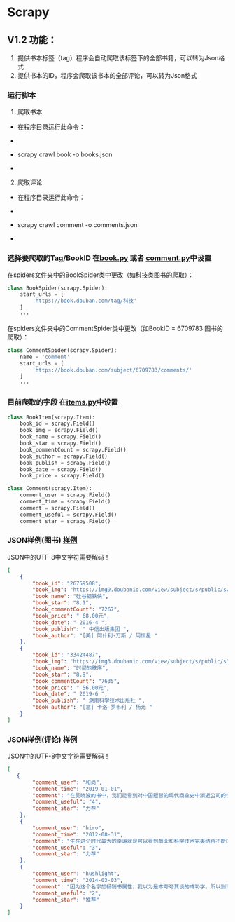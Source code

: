 # Scrapy
## V1.2 功能：
1. 提供书本标签（tag）程序会自动爬取该标签下的全部书籍，可以转为Json格式
2. 提供书本的ID，程序会爬取该书本的全部评论，可以转为Json格式

### 运行脚本
1. 爬取书本
- 在程序目录运行此命令：
- ```shell
- scrapy crawl book -o books.json
- ```
2. 爬取评论
- 在程序目录运行此命令：
- ```shell
- scrapy crawl comment -o comments.json
- ```

### 选择要爬取的Tag/BookID 在[book.py](https://github.com/Douban-spider-by-Pipixie/Scrapy/blob/master/douban/douban/spiders/book.py) 或者 [comment.py](https://github.com/Douban-spider-by-Pipixie/Scrapy/blob/master/douban/douban/spiders/comment.py)中设置
在spiders文件夹中的BookSpider类中更改（如科技类图书的爬取）：
```python
class BookSpider(scrapy.Spider):
    start_urls = [
        'https://book.douban.com/tag/科技'
    ]
    ···
```
在spiders文件夹中的CommentSpider类中更改（如BookID = 6709783 图书的爬取）：
```python
class CommentSpider(scrapy.Spider):
    name = 'comment'
    start_urls = [
        'https://book.douban.com/subject/6709783/comments/'
    ]
    ···
```



### 目前爬取的字段 在[items.py](https://github.com/Douban-spider-by-Pipixie/Scrapy/blob/master/douban/douban/items.py)中设置
```python
class BookItem(scrapy.Item):
    book_id = scrapy.Field()
    book_img = scrapy.Field()
    book_name = scrapy.Field()
    book_star = scrapy.Field()
    book_commentCount = scrapy.Field()
    book_author = scrapy.Field()
    book_publish = scrapy.Field()
    book_date = scrapy.Field()
    book_price = scrapy.Field()

class Comment(scrapy.Item):
    comment_user = scrapy.Field()
    comment_time = scrapy.Field()
    comment = scrapy.Field()
    comment_useful = scrapy.Field()
    comment_star = scrapy.Field()
```

### JSON样例(图书) [样例](https://github.com/Douban-spider-by-Pipixie/Scrapy/blob/master/douban/books.json)
JSON中的UTF-8中文字符需要解码！
```json
[
    {
        "book_id": "26759508",
        "book_img": "https://img9.doubanio.com/view/subject/s/public/s28571694.jpg",
        "book_name": "硅谷钢铁侠",
        "book_star": "8.1",
        "book_commentCount": "7267",
        "book_price": " 68.00元",
        "book_date": " 2016-4 ",
        "book_publish": " 中信出版集团 ",
        "book_author": "[美] 阿什利·万斯 / 周恒星 "
    },
    {
        "book_id": "33424487",
        "book_img": "https://img3.doubanio.com/view/subject/s/public/s32332471.jpg",
        "book_name": "时间的秩序",
        "book_star": "8.9",
        "book_commentCount": "7635",
        "book_price": " 56.00元",
        "book_date": " 2019-6 ",
        "book_publish": " 湖南科学技术出版社 ",
        "book_author": "[意] 卡洛·罗韦利 / 杨光 "
    }
]
```

### JSON样例(评论) [样例](https://github.com/Douban-spider-by-Pipixie/Scrapy/blob/master/douban/comments.json)
JSON中的UTF-8中文字符需要解码！
```json
[
   {
        "comment_user": "和尚",
        "comment_time": "2019-01-01",
        "comment": "在吴晓波的书中，我们能看到对中国短暂的现代商业史中消逝公司的惋惜，实际上我们也常假设：某某公司若还存在会如何。但世间没有如果，这本书给了一个很独特的视角：“一个公司的死亡是对社会最后的一次贡献”。既然一个公司无法再适应，那能通过自身的消逝为后来者提供警示和腾出市场资源，伤害的是自己，但有利于整个社会。这个自由主义十足的观点，也适用于我们这个正在极度变化和充满竞争中社会的每个个体。",
        "comment_useful": "4",
        "comment_star": "力荐"
    },
    {
        "comment_user": "hiro",
        "comment_time": "2012-08-31",
        "comment": "生在这个时代最大的幸运就是可以看到商业和科学技术完美结合不断的改变这个世界的面貌，不断的改变我们的生活方式。   吴军博士不断的说能赶上科技发展的浪潮便不枉此生，每次读到这，心里都很不受用。",
        "comment_useful": "3",
        "comment_star": "力荐"
    },
    {
        "comment_user": "hushlight",
        "comment_time": "2014-03-03",
        "comment": "因为这个名字加畅销书属性，我以为是本夸夸其谈的成功学，所以到现在才看完。蛮有意思的IT史，文笔朴实生动。批评的声音多指此书结论过于简略，细节失之确凿，没有一手材料。我嚼着这书本来定位也不是商学院案例分析，几十块钱能让你知道以前不知道的东西，还想要什么啊",
        "comment_useful": "2",
        "comment_star": "推荐"
    }
]
```